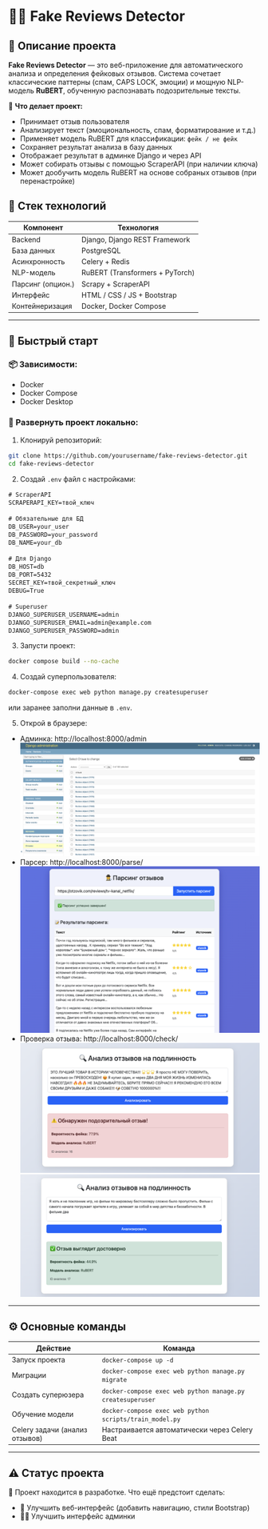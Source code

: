# 🕵️‍♂️ Fake Reviews Detector

## 📌 Описание проекта

**Fake Reviews Detector** — это веб-приложение для автоматического анализа и определения фейковых отзывов. Система сочетает классические паттерны (спам, CAPS LOCK, эмоции) и мощную NLP-модель **RuBERT**, обученную распознавать подозрительные тексты.

📌 **Что делает проект:**
- Принимает отзыв пользователя
- Анализирует текст (эмоциональность, спам, форматирование и т.д.)
- Применяет модель RuBERT для классификации: `фейк / не фейк`
- Сохраняет результат анализа в базу данных
- Отображает результат в админке Django и через API
- Может собирать отзывы с помощью ScraperAPI (при наличии ключа)
- Может дообучить модель RuBERT на основе собраных отзывов (при перенастройке)

## 🧰 Стек технологий

| Компонент         | Технология                             |
|-------------------|----------------------------------------|
| Backend           | Django, Django REST Framework          |
| База данных       | PostgreSQL                             |
| Асинхронность     | Celery + Redis                         |
| NLP-модель        | RuBERT (Transformers + PyTorch)        |
| Парсинг (опцион.) | Scrapy + ScraperAPI                    |
| Интерфейс         | HTML / CSS / JS + Bootstrap            |
| Контейнеризация   | Docker, Docker Compose                 |

---

## 🚀 Быстрый старт

### 📦 Зависимости:
- Docker
- Docker Compose
- Docker Desktop

### 🧪 Развернуть проект локально:

1. Клонируй репозиторий:
```bash
git clone https://github.com/yourusername/fake-reviews-detector.git
cd fake-reviews-detector
```

2. Создай `.env` файл с настройками:
```
# ScraperAPI
SCRAPERAPI_KEY=твой_ключ

# Обязательные для БД
DB_USER=your_user
DB_PASSWORD=your_password
DB_NAME=your_db

# Для Django
DB_HOST=db
DB_PORT=5432
SECRET_KEY=твой_секретный_ключ
DEBUG=True

# Superuser
DJANGO_SUPERUSER_USERNAME=admin
DJANGO_SUPERUSER_EMAIL=admin@example.com
DJANGO_SUPERUSER_PASSWORD=admin
```

3. Запусти проект:
```bash
docker compose build --no-cache
```

4. Создай суперпользователя:
```bash
docker-compose exec web python manage.py createsuperuser
```
или заранее заполни данные в `.env`.

5. Открой в браузере:
- Админка: http://localhost:8000/admin  
![alt text](README_static/image-3.png)
- Парсер: http://localhost:8000/parse/  
![alt text](README_static/image-2.png)
- Проверка отзыва: http://localhost:8000/check/  
![alt text](README_static/image.png)
![alt text](README_static/image-1.png)
---

## ⚙️ Основные команды

| Действие                       | Команда                                                               |
|--------------------------------|-----------------------------------------------------------------------|
| Запуск проекта                 | `docker-compose up -d`                                                |
| Миграции                       | `docker-compose exec web python manage.py migrate`                    |
| Создать суперюзера             | `docker-compose exec web python manage.py createsuperuser`            |
| Обучение модели                | `docker-compose exec web python scripts/train_model.py`               |
| Celery задачи (анализ отзывов) | Настраивается автоматически через Celery Beat                         |

---

## ⚠️ Статус проекта

🔧 Проект находится в разработке. Что ещё предстоит сделать:
- 🎨 Улучшить веб-интерфейс (добавить навигацию, стили Bootstrap)
- 👨‍💻 Улучшить интерфейс админки